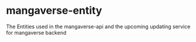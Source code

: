 # mangaverse-entity

The Entities used in the mangaverse-api and the upcoming updating service for mangaverse backend
